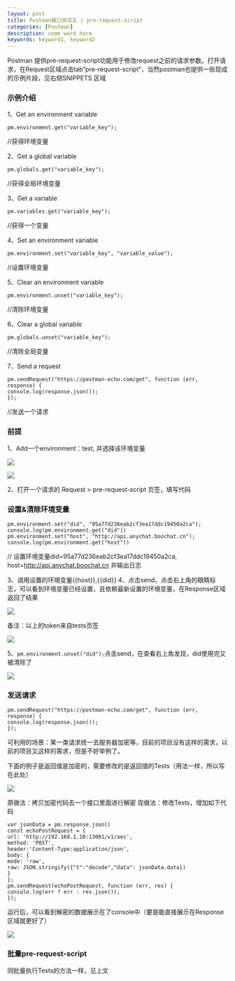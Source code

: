 ```yaml
---
layout: post
title: Postman接口测试五 | pre-request-script
categories: [Postman]
description: some word here
keywords: keyword1, keyword2
---
```


Postman 提供pre-request-script功能用于修改request之前的请求参数。打开请求，在Request区域点击tab”pre-request-script“，当然postman也提供一些现成的示例片段，见右侧SNIPPETS 区域

### 示例介绍

1、Get an environment variable

```
pm.environment.get("variable_key");
```
//获得环境变量


2、Get a global variable

```
pm.globals.get("variable_key");
```
//获得全局环境变量

3、Get a variable

```
pm.variables.get("variable_key");
```
//获得一个变量

4、Set an environment variable

```
pm.environment.set("variable_key", "variable_value");

```
//设置环境变量

5、Clear an environment variable

```
pm.environment.unset("variable_key");
```
//清除环境变量

6、Clear a global variable

```
pm.globals.unset("variable_key");

```
//清除全局变量

7、Send a request

```
pm.sendRequest("https://postman-echo.com/get", function (err, response) {
console.log(response.json());
});
```
//发送一个请求

### 前提

1、Add一个environment：test, 并选择该环境变量

  ![](/images/2020-11-11-1.png)

  ![](/images/2020-11-11-2.png)

2、打开一个请求的 Request > pre-request-script 页签，填写代码

### 设置&清除环境变量

```
pm.environment.set("did", "95a77d236eab2cf3ea17ddc19450a2ca");
console.log(pm.environment.get("did"))
pm.environment.set("host", "http://api.anychat.boochat.cn");
console.log(pm.environment.get("host"))
```
// 设置环境变量did=95a77d236eab2cf3ea17ddc19450a2ca, host=http://api.anychat.boochat.cn 并输出日志


3、调用设置的环境变量{{host}},{{did}}
4、点击send，点击右上角的眼睛标志，可以看到环境变量已经设置，且依赖最新设置的环境变量，在Response区域返回了结果

  ![](/images/2020-11-11-3.png)

  备注：以上的token来自tests页签

  ![](/images/2020-11-11-4.png)

5、```pm.environment.unset("did");```点击send，在查看右上角发现，did使用完又被清除了

  ![](/images/2020-11-11-5.png)

### 发送请求

```
pm.sendRequest("https://postman-echo.com/get", function (err, response) {
console.log(response.json());
});
```

可利用的场景：某一类请求统一去服务器加密等，目前的项目没有这样的需求，以前的项目又这样的需求，但是不好举例了。

下面的例子是返回值是加密的，需要修改的是返回值的Tests（用法一样，所以写在此处）

  ![](/images/2020-11-11-6.png)

原做法：拷贝加密代码去一个接口里面进行解密
现做法：修改Tests，增加如下代码

```
var jsonData = pm.response.json()
const echoPostRequest = {
url: 'http://192.168.1.10:13001/v1/aes',
method: 'POST',
header:'Content-Type:application/json',
body: {
mode: 'raw',
raw: JSON.stringify({"t":"decode","data": jsonData.data})
}
};
pm.sendRequest(echoPostRequest, function (err, res) {
console.log(err ? err : res.json());
});
```
运行后，可以看到解密的数据展示在了console中（要是能直接展示在Response区域就更好了）

  ![](/images/2020-11-11-7.png)

### 批量pre-request-script

同批量执行Tests的方法一样，见上文


